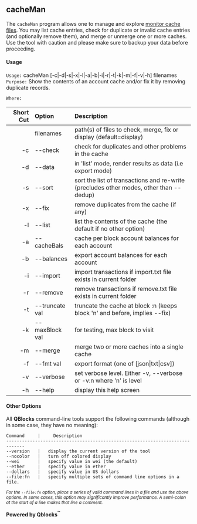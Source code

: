 ## cacheMan

The `cacheMan` program allows one to  manage and explore [monitor cache files](../../monitors/README.md). You may list cache entries, check for duplicate or invalid cache entries (and optionally remove them), and merge or unmerge one or more caches. Use the tool with caution and please make sure to backup your data before proceeding.

#### Usage

`Usage:`    cacheMan [-c|-d|-s|-x|-l|-a|-b|-i|-r|-t|-k|-m|-f|-v|-h] filenames  
`Purpose:`  Show the contents of an account cache and/or fix it by removing duplicate records.
             
`Where:`  

| Short Cut | Option | Description |
| -------: | :------- | :------- |
|  | filenames | path(s) of files to check, merge, fix or display (default=display) |
| -c | --check | check for duplicates and other problems in the cache |
| -d | --data | in 'list' mode, render results as data (i.e export mode) |
| -s | --sort | sort the list of transactions and re-write (precludes other modes, other than --dedup) |
| -x | --fix | remove duplicates from the cache (if any) |
| -l | --list | list the contents of the cache (the default if no other option) |
| -a | --cacheBals | cache per block account balances for each account |
| -b | --balances | export account balances for each account |
| -i | --import | import transactions if import.txt file exists in current folder |
| -r | --remove | remove transactions if remove.txt file exists in current folder |
| -t | --truncate val | truncate the cache at block :n (keeps block 'n' and before, implies --fix) |
| -k | --maxBlock val | for testing, max block to visit |
| -m | --merge | merge two or more caches into a single cache |
| -f | --fmt val | export format (one of [json&#124;txt&#124;csv]) |
| -v | --verbose | set verbose level. Either -v, --verbose or -v:n where 'n' is level |
| -h | --help | display this help screen |

#### Other Options

All **QBlocks** command-line tools support the following commands (although in some case, they have no meaning):

    Command     |     Description
    -----------------------------------------------------------------------------
    --version   |   display the current version of the tool
    --nocolor   |   turn off colored display
    --wei       |   specify value in wei (the default)
    --ether     |   specify value in ether
    --dollars   |   specify value in US dollars
    --file:fn   |   specify multiple sets of command line options in a file.

<small>*For the `--file:fn` option, place a series of valid command lines in a file and use the above options. In some cases, this option may significantly improve performance. A semi-colon at the start of a line makes that line a comment.*</small>

**Powered by Qblocks<sup>&trade;</sup>**


